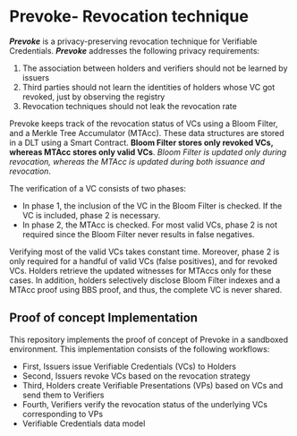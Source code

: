 # Prevoke- Revocation technique

_**Prevoke**_ is a privacy-preserving revocation technique for Verifiable Credentials. _**Prevoke**_ addresses the following privacy requirements:

1. The association between holders and verifiers should not be learned by issuers
2. Third parties should not learn the identities of holders whose VC got revoked, just by observing the registry
3. Revocation techniques should not leak the revocation rate

Prevoke keeps track of the revocation status of VCs using a Bloom Filter, and a Merkle Tree Accumulator (MTAcc). These data structures are stored in a DLT using a Smart Contract. **Bloom Filter stores only revoked VCs, whereas MTAcc stores only valid VCs**. _Bloom Filter is updated only during revocation, whereas the MTAcc is updated during both issuance and revocation_.

The verification of a VC consists of two phases:

* In phase 1, the inclusion of the VC in the Bloom Filter is checked. If the VC is included, phase 2 is necessary.
* In phase 2, the MTAcc is checked. For most valid VCs, phase 2 is not required since the Bloom Filter never results in false negatives.

Verifying most of the valid VCs takes constant time. Moreover, phase 2 is only required for a handful of valid VCs (false positives), and for revoked VCs. Holders retrieve the updated witnesses for MTAccs only for these cases. In addition, holders selectively disclose Bloom Filter indexes and a MTAcc proof using BBS proof, and thus, the complete VC is never shared.



## Proof of concept Implementation

This repository implements the proof of concept of Prevoke in a sandboxed environment. This implementation consists of the following workflows:

* First, Issuers issue Verifiable Credentials (VCs) to Holders
* Second, Issuers revoke VCs based on the revocation strategy
* Third, Holders create Verifiable Presentations (VPs) based on VCs and send them to Verifiers
* Fourth, Verifiers verify the revocation status of the underlying VCs corresponding to VPs
* Verifiable Credentials data model

